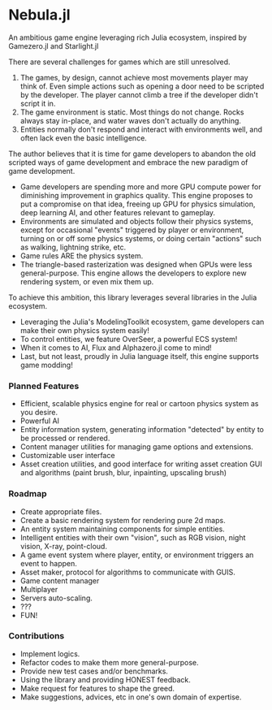 # Nebula.jl #
An ambitious game engine leveraging rich Julia ecosystem, inspired by Gamezero.jl and Starlight.jl

There are several challenges for games which are still unresolved.

1. The games, by design, cannot achieve most movements player may think of. Even simple actions such as opening a door need to be scripted by the developer. The player cannot climb a tree if the developer didn't script it in.
2. The game environment is static. Most things do not change. Rocks always stay in-place, and water waves don't actually do anything.
3. Entities normally don't respond and interact with environments well, and often lack even the basic intelligence.


The author believes that it is time for game developers to abandon the old scripted ways of game development and embrace the new paradigm of game development. 
* Game developers are spending more and more GPU compute power for diminishing improvement in graphics quality. This engine proposes to put a compromise on that idea, freeing up GPU for physics simulation, deep learning AI, and other features relevant to gameplay.
* Environments are simulated and objects follow their physics systems, except for occasional "events" triggered by player or environment, turning on or off some physics systems, or doing certain "actions" such as walking, lightning strike, etc.
* Game rules ARE the physics system. 
* The triangle-based rasterization was designed when GPUs were less general-purpose. This engine allows the developers to explore new rendering system, or even mix them up.


To achieve this ambition, this library leverages several libraries in the Julia ecosystem.
* Leveraging the Julia's ModelingToolkit ecosystem, game developers can make their own physics system easily!
* To control entities, we feature OverSeer, a powerful ECS system!
* When it comes to AI, Flux and Alphazero.jl come to mind!
* Last, but not least, proudly in Julia language itself, this engine supports game modding!
### Planned Features #

* Efficient, scalable physics engine for real or cartoon physics system as you desire. 
* Powerful AI
* Entity information system, generating information "detected" by entity to be processed or rendered.
* Content manager utilities for managing game options and extensions.
* Customizable user interface
* Asset creation utilities, and good interface for writing asset creation GUI and algorithms (paint brush, blur, inpainting, upscaling brush)

### Roadmap

* Create appropriate files.
* Create a basic rendering system for rendering pure 2d maps.
* An entity system maintaining components for simple entities.
* Intelligent entities with their own "vision", such as RGB vision, night vision, X-ray, point-cloud.
* A game event system where player, entity, or environment triggers an event to happen.
* Asset maker, protocol for algorithms to communicate with GUIS.
* Game content manager
* Multiplayer
* Servers auto-scaling.
* ???
* FUN!

### Contributions

* Implement logics.
* Refactor codes to make them more general-purpose.
* Provide new test cases and/or benchmarks.
* Using the library and providing HONEST feedback.
* Make request for features to shape the greed.
* Make suggestions, advices, etc in one's own domain of expertise.